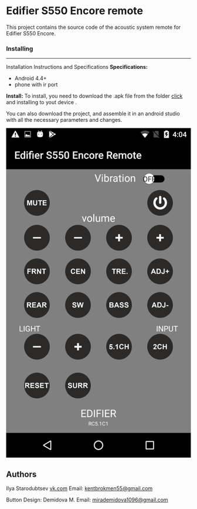 # Edifier S550 Encore remote
This project contains the source code of the acoustic system remote for Edifier S550 Encore.

### Installing
---
Installation Instructions and Specifications
**Specifications:**
* Android 4.4+
* phone with ir port

**Install:**
To install, you need to download the .apk file from the folder [click](https://github.com/wikipedia555/S550-Encore/raw/master/S550_Encore.apk) and installing to yout device .

You can also download the project, and assemble it in an android studio with all the necessary parameters and changes.


![Screenshot app](https://raw.githubusercontent.com/wikipedia555/S550-Encore/master/Screenshot.png)

## Authors
Ilya Starodubtsev [vk.com](https://vk.com/id19640082)  Email: kentbrokmen55@gmail.com

Button Design:
Demidova M. Email: mirademidova1096@gmail.com

